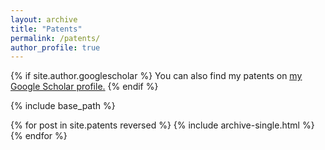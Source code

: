 ```yaml
---
layout: archive
title: "Patents"
permalink: /patents/
author_profile: true
---
```


{% if site.author.googlescholar %}
  You can also find my patents on <u><a href="{{site.author.googlescholar}}">my Google Scholar profile</a>.</u>
{% endif %}

{% include base_path %}

{% for post in site.patents reversed %}
  {% include archive-single.html %}
{% endfor %}
